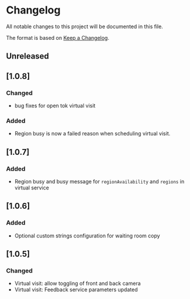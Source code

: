 # Changelog
All notable changes to this project will be documented in this file.

The format is based on [Keep a Changelog](https://keepachangelog.com/en/1.0.0/).

## Unreleased

## [1.0.8]
### Changed
- bug fixes for open tok virtual visit

### Added
- Region busy is now a failed reason when scheduling virtual visit.

## [1.0.7]
### Added
- Region busy and busy message for `regionAvailability` and `regions` in virtual service

## [1.0.6]
### Added
- Optional custom strings configuration for waiting room copy

## [1.0.5]
### Changed
- Virtual visit: allow toggling of front and back camera
- Virtual visit: Feedback service parameters updated
